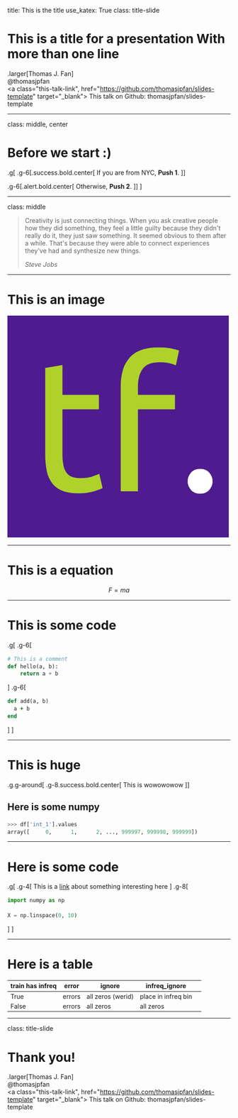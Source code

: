 title: This is the title
use_katex: True
class: title-slide

# This is a title for a presentation With more than one line

.larger[Thomas J. Fan]<br>
@thomasjpfan<br>
<a href="https://www.github.com/thomasjpfan" target="_blank"><span class="icon icon-github icon-left"></span></a>
<a href="https://www.twitter.com/thomasjpfan" target="_blank"><span class="icon icon-twitter"></span></a>
<a class="this-talk-link", href="https://github.com/thomasjpfan/slides-template" target="_blank">
This talk on Github: thomasjpfan/slides-template</a>

---

class: middle, center

# Before we start :)

.g[
.g-6[.success.bold.center[
    If you are from NYC, **Push 1**.
]]

.g-6[.alert.bold.center[
    Otherwise, **Push 2**.
]]
]

---

class: middle

> Creativity is just connecting things. When you ask creative people how they did something,
> they feel a little guilty because they didn't really do it, they just saw something.
> It seemed obvious to them after a while. That's because they were able to connect
> experiences they've had and synthesize new things.
>
> <cite>Steve Jobs</cite>

---

# This is an image


![:scale 40%](images/favicon_org.png)

---

# This is a equation

$$
F=ma
$$

---

# This is some code

.g[
.g-6[
```python
# This is a comment
def hello(a, b):
    return a + b
```
]
.g-6[

```ruby
def add(a, b)
  a + b
end
```
]
]

---

# This is huge

.g.g-around[
.g-8.success.bold.center[
    This is wowowowow
]]

## Here is some numpy

```py
>>> df['int_1'].values
array([     0,      1,      2, ..., 999997, 999998, 999999])
```


---

# Here is some code

.g[
.g-4[
This is a [link](https://thomasjpfan.com) about something interesting here
]
.g-8[
```python
import numpy as np

X = np.linspace(0, 10)
```
]
]


---

# Here is a table

| train has infreq | error  | ignore            | infreq_ignore       |   |
|------------------|--------|-------------------|---------------------|---|
| True             | errors | all zeros (werid) | place in infreq bin |   |
| False            | errors | all zeros         | all zeros           |   |

---

class: title-slide

# Thank you!

.larger[Thomas J. Fan]<br>
@thomasjpfan<br>
<a href="https://www.github.com/thomasjpfan" target="_blank"><span class="icon icon-github icon-left"></span></a>
<a href="https://www.twitter.com/thomasjpfan" target="_blank"><span class="icon icon-twitter"></span></a>
<a class="this-talk-link", href="https://github.com/thomasjpfan/slides-template" target="_blank">
This talk on Github: thomasjpfan/slides-template</a>
